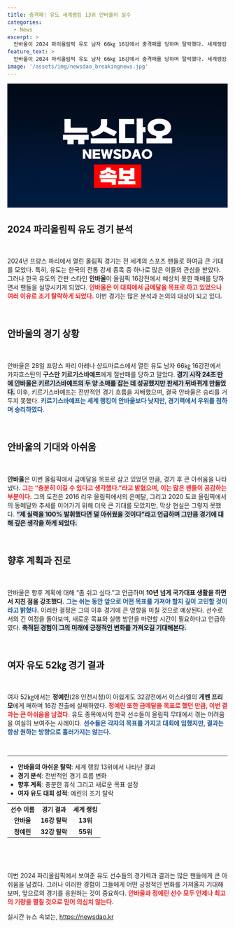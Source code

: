 ```yaml
---
title: 충격패! 유도 세계랭킹 13위 안바울의 실수
categories:
  - News
excerpt: >
  안바울이 2024 파리올림픽 유도 남자 66㎏ 16강에서 충격패를 당하며 탈락했다. 세계랭킹 13위가 26위 선수에게 절반패를 안겨준 경기의 뒷이야기가 궁금하다면 클릭하세요!
feature_text: >
  안바울이 2024 파리올림픽 유도 남자 66㎏ 16강에서 충격패를 당하며 탈락했다. 세계랭킹 13위가 26위 선수에게 절반패를 안겨준 경기의 뒷이야기가 궁금하다면 클릭하세요!
image: '/assets/img/newsdao_breakingnews.jpg'
---
```


<p><img src="/assets/img/newsdao_breakingnews.jpg" alt="ranknews 속보" /></p>

<h2 data-ke-size="size26">2024 파리올림픽 유도 경기 분석</h2>

<p data-ke-size="size16">&nbsp;</p>

<p data-ke-size="size16">2024년 프랑스 파리에서 열린 올림픽 경기는 전 세계의 스포츠 팬들로 하여금 큰 기대를 모았다. 특히, 유도는 한국의 전통 강세 종목 중 하나로 많은 이들의 관심을 받았다. 그러나 한국 유도의 간판 스타인 <b>안바울</b>이 올림픽 16강전에서 예상치 못한 패배를 당하면서 팬들을 실망시키게 되었다. <b><span style="color: #ee2323;">안바울은 이 대회에서 금메달을 목표로 하고 있었으나 여러 이유로 조기 탈락하게 되었다.</span></b> 이번 경기는 많은 분석과 논의의 대상이 되고 있다.</p>

<p data-ke-size="size16">&nbsp;</p>

<h2 data-ke-size="size26">안바울의 경기 상황</h2>

<p data-ke-size="size16">&nbsp;</p>

<p data-ke-size="size16">안바울은 28일 프랑스 파리 아레나 샹드마르스에서 열린 유도 남자 66㎏ 16강전에서 카자흐스탄의 <b>구스만 키르기스바예프</b>에게 절반패를 당하고 말았다. <b><span style="background-color: #21538527;">경기 시작 24초 만에 안바울은 키르기스바예프의 두 양 소매를 잡는 데 성공했지만 판세가 뒤바뀌게 만들었다.</span></b> 이후, 키르기스바예프는 전반적인 경기 흐름을 지배했으며, 결국 안바울은 승리를 거두지 못했다. <b><span style="color: #1a5490;">키르기스바예프는 세계 랭킹이 안바울보다 낮지만, 경기력에서 우위를 점하며 승리하였다.</span></b></p>

<p data-ke-size="size16">&nbsp;</p>

<h2 data-ke-size="size26">안바울의 기대와 아쉬움</h2>

<p data-ke-size="size16">&nbsp;</p>

<p data-ke-size="size16"><b>안바울</b>은 이번 올림픽에서 금메달을 목표로 삼고 있었던 만큼, 경기 후 큰 아쉬움을 나타냈다. <b><span style="color: #ee2323;">그는 “충분히 이길 수 있다고 생각했다.”라고 밝혔으며, 이는 많은 팬들이 공감하는 부분이다.</span></b> 그의 도전은 2016 리우 올림픽에서의 은메달, 그리고 2020 도쿄 올림픽에서의 동메달와 추세를 이어가기 위해 더욱 큰 기대를 모았지만, 막상 현실은 그렇지 못했다. <b><span style="background-color: #21538527;">“제 실력을 100% 발휘했다면 덜 아쉬웠을 것이다”라고 언급하며 그만큼 경기에 대해 깊은 생각을 하게 되었다.</span></b></p>

<p data-ke-size="size16">&nbsp;</p>

<h2 data-ke-size="size26">향후 계획과 진로</h2>

<p data-ke-size="size16">&nbsp;</p>

<p data-ke-size="size16">안바울은 향후 계획에 대해 “좀 쉬고 싶다.”고 언급하며 <b>10년 넘게 국가대표 생활을 하면서 지친 점을 강조했다.</b> <b><span style="color: #1a5490;">그는 쉬는 동안 앞으로 어떤 목표를 가져야 할지 깊이 고민할 것이라고 밝혔다.</span></b> 이러한 결정은 그의 이후 경기에 큰 영향을 미칠 것으로 예상된다. 선수로서의 긴 여정을 돌아보며, 새로운 목표와 실행 방안을 마련할 시간이 필요하다고 언급하였다. <b><span style="background-color: #21538527;">축적된 경험이 그의 미래에 긍정적인 변화를 가져오길 기대해본다.</span></b></p>

<p data-ke-size="size16">&nbsp;</p>

<h2 data-ke-size="size26">여자 유도 52㎏ 경기 결과</h2>

<p data-ke-size="size16">&nbsp;</p>

<p data-ke-size="size16">여자 52㎏에서는 <b>정예린</b>(28·인천시청)이 아쉽게도 32강전에서 이스라엘의 <b>게펜 프리모</b>에게 패하며 16강 진출에 실패하였다. <b><span style="color: #ee2323;">정예린 또한 금메달을 목표로 했던 만큼, 이번 결과는 큰 아쉬움을 남겼다.</span></b> 유도 종목에서의 한국 선수들이 올림픽 무대에서 겪는 어려움을 여실히 보여주는 사례이다. <b><span style="color: #1a5490;">선수들은 각자의 목표를 가지고 대회에 임했지만, 결과는 항상 원하는 방향으로 흘러가지는 않는다.</span></b></p>

<p data-ke-size="size16">&nbsp;</p>

<hr>

<ul>
    <li><b>안바울의 아쉬운 탈락</b>: 세계 랭킹 13위에서 나타난 결과</li>
    <li><b>경기 분석</b>: 전반적인 경기 흐름 변화</li>
    <li><b>향후 계획</b>: 충분한 휴식 그리고 새로운 목표 설정</li>
    <li><b>여자 유도 대회 성적</b>: 예린의 조기 탈락</li>
</ul>

<table style="width: 100%; border-collapse: collapse;">
    <tr>
        <td style="text-align: center; height: 17px;"><b>선수 이름</b></td>
        <td style="text-align: center; height: 17px;"><b>경기 결과</b></td>
        <td style="text-align: center; height: 17px;"><b>세계 랭킹</b></td>
    </tr>
    <tr>
        <td style="text-align: center; height: 17px;"><b>안바울</b></td>
        <td style="text-align: center; height: 17px;"><b>16강 탈락</b></td>
        <td style="text-align: center; height: 17px;"><b>13위</b></td>
    </tr>
    <tr>
        <td style="text-align: center; height: 17px;"><b>정예린</b></td>
        <td style="text-align: center; height: 17px;"><b>32강 탈락</b></td>
        <td style="text-align: center; height: 17px;"><b>55위</b></td>
    </tr>
</table>

<p data-ke-size="size16">&nbsp;</p>

<p data-ke-size="size16">&nbsp;</p>

<p data-ke-size="size16">이번 2024 파리올림픽에서 보여준 유도 선수들의 경기력과 결과는 많은 팬들에게 큰 아쉬움을 남겼다. 그러나 이러한 경험이 그들에게 어떤 긍정적인 변화를 가져올지 기대해보며, 앞으로의 경기를 응원하는 것이 중요하다. <b><span style="color: #ee2323;">안바울과 정예린 선수 모두 언제나 최고의 기량을 펼칠 것으로 믿어 의심치 않는다.</span></b></p>
실시간 뉴스 속보는, <a href="https://newsdao.kr" rel="dofollow">https://newsdao.kr</a>


